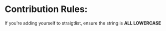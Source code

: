# Contribution Rules:

If you're adding yourself to straigtlist, ensure the string is **ALL LOWERCASE**
